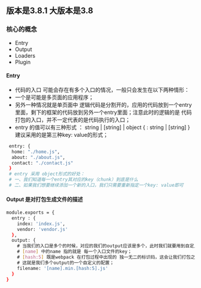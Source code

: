 ##  版本是3.8.1 大版本是3.8


### 核心的概念 

* Entry
* Output
* Loaders
* Plugin 

#### Entry

+ 代码的入口 可能会存在有多个入口的情况，一般只会发生在以下两种情形：
+ 一个是可能是多页面的应用程序；
+ 另外一种情况就是单页面中 逻辑代码是分割开的，应用的代码放到一个entry里面，剩下的框架的代码放到另外一个entry里面；注意此时的逻辑的是 代码打包的入口，并不一定代表的是代码执行的入口；
+ entry 的值可以有三种形式 ： string | [string] | object { <key>: string | [string] } 建议采用的是第三种key: value的形式；
  
```bash
 entry: {
  home: "./home.js",
  about: "./about.js",
  contact: "./contact.js"
 }
 # entry 采用 object形式的好处：
 # 一、我们知道每一个entry其对应的key（chunk）到底是什么
 # 二、如果我们想要继续添加一个新的入口，我们只需要重新指定一个key: value即可
```

#### Output 是对打包生成文件的描述

```bash
module.exports = {
  entry : {
    index: 'index.js',
    vendor: 'vendor.js'
  },
  output: {
    # 当我们的入口是多个的时候，对应的我们的output应该是多个，此时我们就要用到自定义规则的方式；
    # [name] 中的name 指的就是 每一个入口文件的key； 
    # [hash:5] 既是webpack 在打包过程中出现的 独一无二的标识码，这会让我们打包之后的文件 拥有一个版本号；
    # 这就是我们多个output的一个自定义的配置；
    filename: '[name].min.[hash:5].js'
  }
}




```





